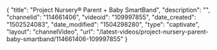 {
    "title": "Project Nursery&reg; Parent + Baby SmartBand",
    "description": "",
    "channelid": "114661406",
    "videoid": "109997855",
    "date_created": "1502524083",
    "date_modified": "1504298280",
    "type": "captivate",
    "layout": "channelVideo",
    "url": "\/latest-videos\/project-nursery-parent-baby-smartband\/114661406-109997855"
}